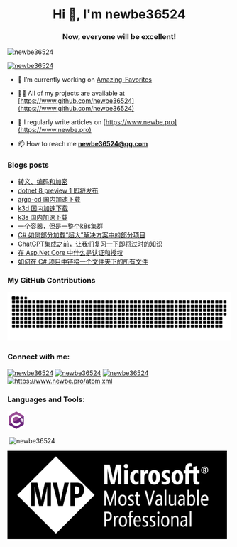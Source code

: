 <h1 align="center">Hi 👋, I'm newbe36524</h1>
<h3 align="center">Now, everyone will be excellent!</h3>

<p align="left"> <img src="https://komarev.com/ghpvc/?username=newbe36524&label=Profile%20views&color=0e75b6&style=flat" alt="newbe36524" /> </p>

<p align="left"> <a href="https://twitter.com/newbe36524" target="blank"><img src="https://img.shields.io/twitter/follow/newbe36524?logo=twitter&style=for-the-badge" alt="newbe36524" /></a> </p>

- 🔭 I’m currently working on [Amazing-Favorites](https://github.com/newbe36524/Amazing-Favorites)

- 👨‍💻 All of my projects are available at [https://www.github.com/newbe36524](https://www.github.com/newbe36524)

- 📝 I regularly write articles on [https://www.newbe.pro](https://www.newbe.pro)

- 📫 How to reach me **newbe36524@qq.com**

### Blogs posts
<!-- BLOG-POST-LIST:START -->
- [转义、编码和加密](https://www.newbe.pro/Others/0x01C-escape-encoding-and-encryption/)
- [dotnet 8 preview 1 即将发布](https://www.newbe.pro/Others/0x01B-dotnet-8-preview-is-coming-soon/)
- [argo-cd 国内加速下载](https://www.newbe.pro/Mirrors/Mirrors-argo-cd/)
- [k3d 国内加速下载](https://www.newbe.pro/Mirrors/Mirrors-k3d/)
- [k3s 国内加速下载](https://www.newbe.pro/Mirrors/Mirrors-k3s/)
- [一个容器，但是一整个k8s集群](https://www.newbe.pro/Others/0x01A-one-container-but-an-entire-k8s-cluster/)
- [C# 如何部分加载“超大”解决方案中的部分项目](https://www.newbe.pro/Others/0x020-csharp-how-to-partially-load-some-items-in-a-mega-solution/)
- [ChatGPT集成之前，让我们复习一下即将过时的知识](https://www.newbe.pro/Others/0x019-before-chatgpt-integration-let-us-review-the-soon-to-be-obsolete-knowledge/)
- [在 Asp.Net Core 中什么是认证和授权](https://www.newbe.pro/Others/0x018-what-is-authentication-and-authorization-in-aspnetcore/)
- [如何在 C# 项目中链接一个文件夹下的所有文件](https://www.newbe.pro/Others/0x017-csharp-how-to-link-all-the-files-in-a-given-folder/)
<!-- BLOG-POST-LIST:END -->

### My GitHub Contributions

![](https://raw.githubusercontent.com/newbe36524/newbe36524/main/assets/github-contribution-grid-snake.svg)

<h3 align="left">Connect with me:</h3>
<p align="left">
<a href="https://twitter.com/newbe36524" target="blank"><img align="center" src="https://raw.githubusercontent.com/rahuldkjain/github-profile-readme-generator/master/src/images/icons/Social/twitter.svg" alt="newbe36524" height="30" width="40" /></a>
<a href="https://linkedin.com/in/newbe36524" target="blank"><img align="center" src="https://raw.githubusercontent.com/rahuldkjain/github-profile-readme-generator/master/src/images/icons/Social/linked-in-alt.svg" alt="newbe36524" height="30" width="40" /></a>
<a href="https://www.youtube.com/channel/UC19WYXx_fEGnW7P7uC_JFAw" target="blank"><img align="center" src="https://raw.githubusercontent.com/rahuldkjain/github-profile-readme-generator/master/src/images/icons/Social/youtube.svg" alt="newbe36524" height="30" width="40" /></a>
<a href="https://www.newbe.pro/atom.xml" target="blank"><img align="center" src="https://raw.githubusercontent.com/rahuldkjain/github-profile-readme-generator/master/src/images/icons/Social/rss.svg" alt="https://www.newbe.pro/atom.xml" height="30" width="40" /></a>
  
</p>

<h3 align="left">Languages and Tools:</h3>
<p align="left"> <a href="https://www.w3schools.com/cs/" target="_blank"> <img src="https://raw.githubusercontent.com/devicons/devicon/master/icons/csharp/csharp-original.svg" alt="csharp" width="40" height="40"/> </a> </p>

<p>&nbsp;<img align="center" src="https://github-readme-stats.vercel.app/api?username=newbe36524&show_icons=true&locale=en" alt="newbe36524" /></p>

<p><img src="MVP_Logo_Horizontal_Secondary_Black_RGB_200ppi.png" alt="mvp" /></p>
